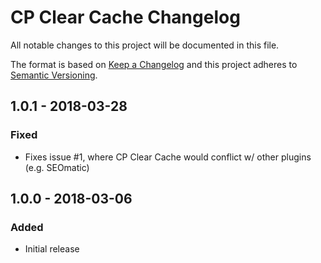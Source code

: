 # CP Clear Cache Changelog

All notable changes to this project will be documented in this file.

The format is based on [Keep a Changelog](http://keepachangelog.com/) and this project adheres to [Semantic Versioning](http://semver.org/).

## 1.0.1 - 2018-03-28
### Fixed
- Fixes issue #1, where CP Clear Cache would conflict w/ other plugins (e.g. SEOmatic)

## 1.0.0 - 2018-03-06
### Added
- Initial release
